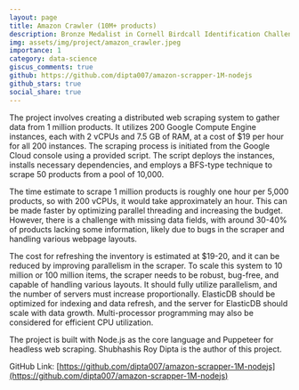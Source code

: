 ```yaml
---
layout: page
title: Amazon Crawler (10M+ products)
description: Bronze Medalist in Cornell Birdcall Identification Challenge
img: assets/img/project/amazon_crawler.jpeg
importance: 1
category: data-science
giscus_comments: true
github: https://github.com/dipta007/amazon-scrapper-1M-nodejs
github_stars: true
social_share: true
---
```


The project involves creating a distributed web scraping system to gather data from 1 million products. It utilizes 200 Google Compute Engine instances, each with 2 vCPUs and 7.5 GB of RAM, at a cost of $19 per hour for all 200 instances. The scraping process is initiated from the Google Cloud console using a provided script. The script deploys the instances, installs necessary dependencies, and employs a BFS-type technique to scrape 50 products from a pool of 10,000.

The time estimate to scrape 1 million products is roughly one hour per 5,000 products, so with 200 vCPUs, it would take approximately an hour. This can be made faster by optimizing parallel threading and increasing the budget. However, there is a challenge with missing data fields, with around 30-40% of products lacking some information, likely due to bugs in the scraper and handling various webpage layouts.

The cost for refreshing the inventory is estimated at $19-20, and it can be reduced by improving parallelism in the scraper. To scale this system to 10 million or 100 million items, the scraper needs to be robust, bug-free, and capable of handling various layouts. It should fully utilize parallelism, and the number of servers must increase proportionally. ElasticDB should be optimized for indexing and data refresh, and the server for ElasticDB should scale with data growth. Multi-processor programming may also be considered for efficient CPU utilization.

The project is built with Node.js as the core language and Puppeteer for headless web scraping. Shubhashis Roy Dipta is the author of this project.

GitHub Link: [https://github.com/dipta007/amazon-scrapper-1M-nodejs](https://github.com/dipta007/amazon-scrapper-1M-nodejs)
